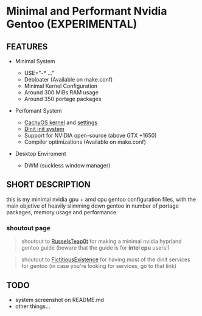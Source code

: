 # Minimal and Performant Nvidia Gentoo (EXPERIMENTAL)

## FEATURES

- Minimal System
    - USE="-* ..."
    - Debloater (Available on make.conf)
    - Minimal Kernel Configuration
    - Around 300 MiBs RAM usage
    - Around 350 portage packages

- Perfomant System
    - [CachyOS kernel](https://github.com/CachyOS/linux-cachyos) and [settings](https://github.com/CachyOS/CachyOS-Settings)
    - [Dinit init system](https://github.com/davmac314/dinit)
    - Support for NVIDIA open-source (above GTX +1650)
    - Compiler optimizations (Available on make.conf)

- Desktop Enviroment
    - DWM (suckless window manager)

## SHORT DESCRIPTION

this is my minimal nvidia gpu + amd cpu gentoo configuration files, with the main objetive of heavily slimming down gentoo in number of portage packages, memory usage and performance.

### shoutout page
> shoutout to [RusselsTeap0t](https://www.reddit.com/r/Gentoo/comments/150r74m/guide_hyprland_nvidia_extremely_minimal_gentoo/) for making a minimal nvidia hyprland gentoo guide (beware that the guide is for **intel cpu** users!)

> shoutout to [FictitiousExistence](https://gitlab.com/fictitiousexistence-public/dinit-gentoo/) for having most of the dinit services for gentoo (in case you're looking for services, go to that link)

## TODO

- system screenshot on README.md
- other things...
